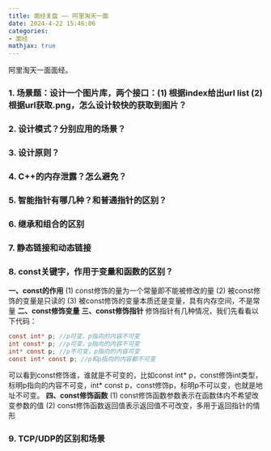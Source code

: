 ```yaml
---
title: 面经复盘 —— 阿里淘天一面
date: 2024-4-22 15:46:06
categories:
- 面经
mathjax: true
---
```

阿里淘天一面面经。
<!-- more -->

### 1. 场景题：设计一个图片库，两个接口：(1) 根据index给出url list  (2) 根据url获取.png，怎么设计较快的获取到图片？
### 2. 设计模式？分别应用的场景？
### 3. 设计原则？
### 4. C++的内存泄露？怎么避免？
### 5. 智能指针有哪几种？和普通指针的区别？
### 6. 继承和组合的区别
### 7. 静态链接和动态链接
### 8. const关键字，作用于变量和函数的区别？
**一、const的作用**
(1) const修饰的量为一个常量即不能被修改的量
(2) 被const修饰的变量是只读的
(3) 被const修饰的变量本质还是变量，具有内存空间，不是常量
**二、const修饰变量**
**三、const修饰指针**
修饰指针有几种情况，我们先看看以下代码：
```C
const int* p; //p可变，p指向的内容不可变
int const* p; //p可变，p指向的内容不可变
int* const p; //p不可变，p指向的内容可变
const int* const p; //p和p指向的内容都不可变
```
可以看到const修饰谁，谁就是不可变的，比如const int* p，const修饰int类型，标明p指向的内容不可变，int* const p，const修饰p，标明p不可以变，也就是地址不可变。
**四、const修饰函数**
(1) const修饰函数参数表示在函数体内不希望改变参数的值
(2) const修饰函数返回值表示返回值不可改变，多用于返回指针的情形

### 9. TCP/UDP的区别和场景
